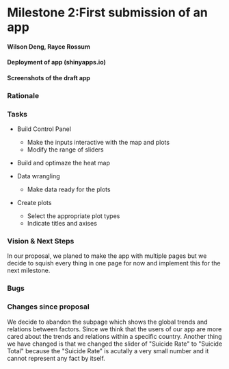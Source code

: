 # Milestone 2:First submission of an app
#### Wilson Deng, Rayce Rossum

#### Deployment of app (shinyapps.io)

#### Screenshots of the draft app


### Rationale

### Tasks

- Build Control Panel
  - Make the inputs interactive with the map and plots
  - Modify the range of sliders

- Build and optimaze the heat map

- Data wrangling
  - Make data ready for the plots

- Create plots
  - Select the appropriate plot types
  - Indicate titles and axises

### Vision & Next Steps

In our proposal, we planed to make the app with multiple pages but we decide to squish every thing in one page for now and implement this for the next milestone.
 
### Bugs

### Changes since proposal

We decide to abandon the subpage which shows the global trends and relations between factors. Since we think that the users of our app are more cared about the trends and relations within a specific country. Another thing we have changed is that we changed the slider of "Suicide Rate" to "Suicide Total" because the "Suicide Rate" is acutally a very small number and it cannot represent any fact by itself.